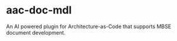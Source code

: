 # aac-doc-mdl
An AI powered plugin for Architecture-as-Code that supports MBSE document development.
